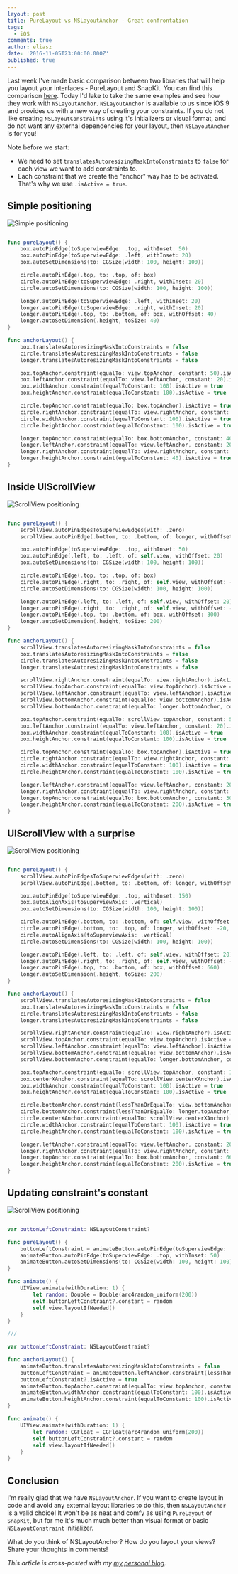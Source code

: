 ```yaml
---
layout: post
title: PureLayout vs NSLayoutAnchor - Great confrontation
tags:
  - iOS
comments: true
author: eliasz
date: '2016-11-05T23:00:00.000Z'
published: true
---
```


Last week I've made basic comparison between two libraries that will help you layout your interfaces - PureLayout and SnapKit. You can find this comparison [here](https://eliaszsawicki.com/purelayout-vs-snapkit/). Today I'd lake to take the same examples and see how they work with `NSLayoutAnchor`. `NSLayoutAnchor` is available to us since iOS 9 and provides us with a new way of creating your constraints. If you do not like creating `NSLayoutConstraints` using it's initializers or visual format, and do not want any external dependencies for your layout, then `NSLayoutAnchor` is for you!

Note before we start:

  - We need to set `translatesAutoresizingMaskIntoConstraints` to `false` for each view we want to add constraints to.
  - Each constraint that we create the "anchor" way has to be activated. That's why we use `.isActive = true`.


Simple positioning
---

![Simple positioning](/images/simple-positioning.png)

```swift

func pureLayout() {
    box.autoPinEdge(toSuperviewEdge: .top, withInset: 50)
    box.autoPinEdge(toSuperviewEdge: .left, withInset: 20)
    box.autoSetDimensions(to: CGSize(width: 100, height: 100))

    circle.autoPinEdge(.top, to: .top, of: box)
    circle.autoPinEdge(toSuperviewEdge: .right, withInset: 20)
    circle.autoSetDimensions(to: CGSize(width: 100, height: 100))

    longer.autoPinEdge(toSuperviewEdge: .left, withInset: 20)
    longer.autoPinEdge(toSuperviewEdge: .right, withInset: 20)
    longer.autoPinEdge(.top, to: .bottom, of: box, withOffset: 40)
    longer.autoSetDimension(.height, toSize: 40)
}

func anchorLayout() {
    box.translatesAutoresizingMaskIntoConstraints = false
    circle.translatesAutoresizingMaskIntoConstraints = false
    longer.translatesAutoresizingMaskIntoConstraints = false

    box.topAnchor.constraint(equalTo: view.topAnchor, constant: 50).isActive = true
    box.leftAnchor.constraint(equalTo: view.leftAnchor, constant: 20).isActive = true
    box.widthAnchor.constraint(equalToConstant: 100).isActive = true
    box.heightAnchor.constraint(equalToConstant: 100).isActive = true

    circle.topAnchor.constraint(equalTo: box.topAnchor).isActive = true
    circle.rightAnchor.constraint(equalTo: view.rightAnchor, constant: -20).isActive = true
    circle.widthAnchor.constraint(equalToConstant: 100).isActive = true
    circle.heightAnchor.constraint(equalToConstant: 100).isActive = true

    longer.topAnchor.constraint(equalTo: box.bottomAnchor, constant: 40).isActive = true
    longer.leftAnchor.constraint(equalTo: view.leftAnchor, constant: 20).isActive = true
    longer.rightAnchor.constraint(equalTo: view.rightAnchor, constant: -20).isActive = true
    longer.heightAnchor.constraint(equalToConstant: 40).isActive = true
}

```

Inside UIScrollView
---

![ScrollView positioning](/images/Scroll.gif)

```swift

func pureLayout() {
    scrollView.autoPinEdgesToSuperviewEdges(with: .zero)
    scrollView.autoPinEdge(.bottom, to: .bottom, of: longer, withOffset: 20)

    box.autoPinEdge(toSuperviewEdge: .top, withInset: 50)
    box.autoPinEdge(.left, to: .left, of: self.view, withOffset: 20)
    box.autoSetDimensions(to: CGSize(width: 100, height: 100))

    circle.autoPinEdge(.top, to: .top, of: box)
    circle.autoPinEdge(.right, to: .right, of: self.view, withOffset: -20)
    circle.autoSetDimensions(to: CGSize(width: 100, height: 100))

    longer.autoPinEdge(.left, to: .left, of: self.view, withOffset: 20)
    longer.autoPinEdge(.right, to: .right, of: self.view, withOffset: -20)
    longer.autoPinEdge(.top, to: .bottom, of: box, withOffset: 300)
    longer.autoSetDimension(.height, toSize: 200)
}

func anchorLayout() {
    scrollView.translatesAutoresizingMaskIntoConstraints = false
    box.translatesAutoresizingMaskIntoConstraints = false
    circle.translatesAutoresizingMaskIntoConstraints = false
    longer.translatesAutoresizingMaskIntoConstraints = false

    scrollView.rightAnchor.constraint(equalTo: view.rightAnchor).isActive = true
    scrollView.topAnchor.constraint(equalTo: view.topAnchor).isActive = true
    scrollView.leftAnchor.constraint(equalTo: view.leftAnchor).isActive = true
    scrollView.bottomAnchor.constraint(equalTo: view.bottomAnchor).isActive = true
    scrollView.bottomAnchor.constraint(equalTo: longer.bottomAnchor, constant: 20).isActive = true

    box.topAnchor.constraint(equalTo: scrollView.topAnchor, constant: 50).isActive = true
    box.leftAnchor.constraint(equalTo: view.leftAnchor, constant: 20).isActive = true
    box.widthAnchor.constraint(equalToConstant: 100).isActive = true
    box.heightAnchor.constraint(equalToConstant: 100).isActive = true

    circle.topAnchor.constraint(equalTo: box.topAnchor).isActive = true
    circle.rightAnchor.constraint(equalTo: view.rightAnchor, constant: -20).isActive = true
    circle.widthAnchor.constraint(equalToConstant: 100).isActive = true
    circle.heightAnchor.constraint(equalToConstant: 100).isActive = true

    longer.leftAnchor.constraint(equalTo: view.leftAnchor, constant: 20).isActive = true
    longer.rightAnchor.constraint(equalTo: view.rightAnchor, constant: -20).isActive = true
    longer.topAnchor.constraint(equalTo: box.bottomAnchor, constant: 300).isActive = true
    longer.heightAnchor.constraint(equalToConstant: 200).isActive = true
}


```

UIScrollView with a surprise
---

![ScrollView positioning](/images/ScrollViewSurprise.gif)

```swift

func pureLayout() {
    scrollView.autoPinEdgesToSuperviewEdges(with: .zero)
    scrollView.autoPinEdge(.bottom, to: .bottom, of: longer, withOffset: 20)

    box.autoPinEdge(toSuperviewEdge: .top, withInset: 150)
    box.autoAlignAxis(toSuperviewAxis: .vertical)
    box.autoSetDimensions(to: CGSize(width: 100, height: 100))

    circle.autoPinEdge(.bottom, to: .bottom, of: self.view, withOffset: -20, relation: .lessThanOrEqual)
    circle.autoPinEdge(.bottom, to: .top, of: longer, withOffset: -20, relation: .lessThanOrEqual)
    circle.autoAlignAxis(toSuperviewAxis: .vertical)
    circle.autoSetDimensions(to: CGSize(width: 100, height: 100))

    longer.autoPinEdge(.left, to: .left, of: self.view, withOffset: 20)
    longer.autoPinEdge(.right, to: .right, of: self.view, withOffset: -20)
    longer.autoPinEdge(.top, to: .bottom, of: box, withOffset: 660)
    longer.autoSetDimension(.height, toSize: 200)
}

func anchorLayout() {
    scrollView.translatesAutoresizingMaskIntoConstraints = false
    box.translatesAutoresizingMaskIntoConstraints = false
    circle.translatesAutoresizingMaskIntoConstraints = false
    longer.translatesAutoresizingMaskIntoConstraints = false

    scrollView.rightAnchor.constraint(equalTo: view.rightAnchor).isActive = true
    scrollView.topAnchor.constraint(equalTo: view.topAnchor).isActive = true
    scrollView.leftAnchor.constraint(equalTo: view.leftAnchor).isActive = true
    scrollView.bottomAnchor.constraint(equalTo: view.bottomAnchor).isActive = true
    scrollView.bottomAnchor.constraint(equalTo: longer.bottomAnchor, constant: 20).isActive = true

    box.topAnchor.constraint(equalTo: scrollView.topAnchor, constant: 150).isActive = true
    box.centerXAnchor.constraint(equalTo: scrollView.centerXAnchor).isActive = true
    box.widthAnchor.constraint(equalToConstant: 100).isActive = true
    box.heightAnchor.constraint(equalToConstant: 100).isActive = true

    circle.bottomAnchor.constraint(lessThanOrEqualTo: view.bottomAnchor, constant: -20).isActive = true
    circle.bottomAnchor.constraint(lessThanOrEqualTo: longer.topAnchor, constant: -20).isActive = true
    circle.centerXAnchor.constraint(equalTo: scrollView.centerXAnchor).isActive = true
    circle.widthAnchor.constraint(equalToConstant: 100).isActive = true
    circle.heightAnchor.constraint(equalToConstant: 100).isActive = true

    longer.leftAnchor.constraint(equalTo: view.leftAnchor, constant: 20).isActive = true
    longer.rightAnchor.constraint(equalTo: view.rightAnchor, constant: -20).isActive = true
    longer.topAnchor.constraint(equalTo: box.bottomAnchor, constant: 660).isActive = true
    longer.heightAnchor.constraint(equalToConstant: 200).isActive = true
}

```

Updating constraint's constant
---

![ScrollView positioning](/images/move.gif)

```swift

var buttonLeftConstraint: NSLayoutConstraint?

func pureLayout() {
    buttonLeftConstraint = animateButton.autoPinEdge(toSuperviewEdge: .left, withInset: 20)
    animateButton.autoPinEdge(toSuperviewEdge: .top, withInset: 50)
    animateButton.autoSetDimensions(to: CGSize(width: 100, height: 100))
}

func animate() {
    UIView.animate(withDuration: 1) {
        let random: Double = Double(arc4random_uniform(200))
        self.buttonLeftConstraint?.constant = random
        self.view.layoutIfNeeded()
    }
}

///

var buttonLeftConstraint: NSLayoutConstraint?

func anchorLayout() {
    animateButton.translatesAutoresizingMaskIntoConstraints = false
    buttonLeftConstraint = animateButton.leftAnchor.constraint(lessThanOrEqualTo: view.leftAnchor, constant: 20)
    buttonLeftConstraint?.isActive = true
    animateButton.topAnchor.constraint(equalTo: view.topAnchor, constant: 50).isActive = true
    animateButton.widthAnchor.constraint(equalToConstant: 100).isActive = true
    animateButton.heightAnchor.constraint(equalToConstant: 100).isActive = true
}

func animate() {
    UIView.animate(withDuration: 1) {
        let random: CGFloat = CGFloat(arc4random_uniform(200))
        self.buttonLeftConstraint?.constant = random
        self.view.layoutIfNeeded()
    }
}

```

Conclusion
---

I'm really glad that we have `NSLayoutAnchor`. If you want to create layout in code and avoid any external layout libraries to do this, then `NSLayoutAnchor` is a valid choice! It won't be as neat and comfy as using `PureLayout` or `SnapKit`, but for me it's much much better than visual format or basic `NSLayoutConstraint` initializer.

What do you think of NSLayoutAnchor? How do you layout your views? Share your thoughts in comments!

*This article is cross-posted with my [my personal blog](https://eliaszsawicki.com/).*
